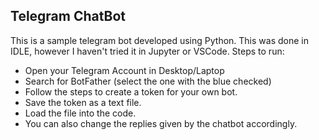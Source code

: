 ## Telegram ChatBot

This is a sample telegram bot developed using Python.
This was done in IDLE, however I haven't tried it in Jupyter or VSCode.
Steps to run:
- Open your Telegram Account in Desktop/Laptop
- Search for BotFather (select the one with the blue checked)
- Follow the steps to create a token for your own bot.
- Save the token as a text file.
- Load the file into the code.
- You can also change the replies given by the chatbot accordingly.
